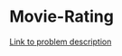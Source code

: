 # Movie-Rating
[Link to problem description](https://leetcode.com/problems/movie-rating/description/?envType=study-plan-v2&envId=top-sql-50)
